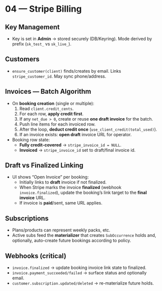 # 04 — Stripe Billing

## Key Management
- Key is set in **Admin** → stored securely (DB/Keyring). Mode derived by prefix (`sk_test_` vs `sk_live_`).

## Customers
- `ensure_customer(client)` finds/creates by email. Links `stripe_customer_id`. May sync phone/address.

## Invoices — Batch Algorithm
- On **booking creation** (single or multiple):
  1) Read `client.credit_cents`.
  2) For each row, **apply credit first**.
  3) If any `net_due > 0`, create or reuse **one draft invoice** for the batch.
  4) Push line items for each invoiced row.
  5) After the loop, **deduct credit once** (`use_client_credit(total_used)`).
  6) If an invoice exists: **open draft** invoice URL for operator.
- Booking row state:
  - **Fully credit-covered** → `stripe_invoice_id = NULL`.
  - **Invoiced** → `stripe_invoice_id` set to draft/final invoice id.

## Draft vs Finalized Linking
- UI shows “Open Invoice” per booking:
  - Initially links to **draft** invoice if not finalized.
  - When Stripe marks the invoice **finalized** (webhook `invoice.finalized`), update the booking’s link target to the **final invoice** URL.
  - If invoice is **paid**/sent, same URL applies.

## Subscriptions
- Plans/products can represent weekly packs, etc.
- Active subs feed the **materializer** that creates `SubOccurrence` holds and, optionally, auto-create future bookings according to policy.

## Webhooks (critical)
- `invoice.finalized` → update booking invoice link state to finalized.
- `invoice.payment_succeeded/failed` → surface status and optionally email.
- `customer.subscription.updated/deleted` → re-materialize future holds.
